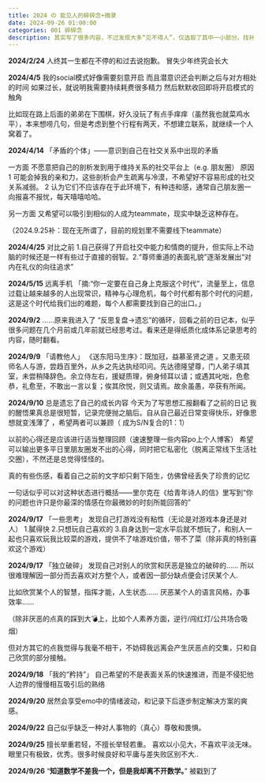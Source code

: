 ```yaml
---
title: 2024 の 能见人的碎碎念+摘录
date: 2024-09-26 01:00:00
categories: 001 碎碎念
description: 其实写了很多内容，不过发现大多“见不得人”，仅选取了其中一小部分。找补：并没有其他内容很怪的意思，我是善良真诚单纯小女孩（确信）
---
```

**2024/2/24**
人终其一生都在不停的和过去说抱歉。
冒失少年终究会长大


**2024/4/5**
我的social模式好像需要刻意开启
而且潜意识还会判断之后与对方相处的时间
如果过长，就说明我需要持续耗费很多精力
然后默默收回即将开启模式的触角

比如现在路上后面的弟弟在下围棋，好久没玩了有点手痒痒（虽然我也就菜鸡水平），本来想唠几句，但是考虑到整个行程有两天，不想建立联系，就继续一个人窝着了。


**2024/4/14**
「矛盾的个体」——意识到自己在社交关系中出现的矛盾

一方面
不愿意把自己的剖析发到用于维持关系的社交平台上（e.g. 朋友圈）
原因
1 可能会掉我的亲和力，这些剖析会产生疏离与冷漠，不希望好不容易形成的社交关系减弱。
2 认为它们不应该存在于此环境下，有种违和感，通常自己朋友圈一向报喜不报忧，每天嘻嘻哈哈。

另一方面
又希望可以吸引到相似的人成为teammate，现实中缺乏这种存在。

（2024.9.25补：现在无所谓了，目前的规划里不需要线下teammate）


**2024/4/25**
对比之前
1.自己获得了开启社交中能力和情商的提升，但实际上不动脑的时候还是一样有些过于直接的弱智。
​2.“尊师重道的表面礼貌”逐渐发展出“对内在礼仪的向往追求”


**2024/5/15**
远离手机
「摘:“你一定要在自己身上克服这个时代”，流量至上，信息过载让越来越多的人出现常识，精神与心理危机，每个时代都有那个时代的问题，这是这个时代给我们出的难题，每个人都需要找到自己的出口。」


**2024/9/2**
……原来我进入了 “反思复盘→遗忘”的循环，回看之前的日记本，似乎很多问题在几个月前或几年前就已经思考过。看来还是得纸质化成体系记录思考的内容，随时翻看。


**2024/9/9**
「请教他人」
《送东阳马生序》：既加冠，益慕圣贤之道 。又患无硕师名人与游，尝趋百里外，从乡之先达执经叩问。先达德隆望尊，门人弟子填其室，未尝稍降辞色。余立侍左右，援疑质理，俯身倾耳以请；或遇其叱咄，色愈恭，礼愈至，不敢出一言以复；俟其欣悦，则又请焉。故余虽愚，卒获有所闻。


**2024/9/10**
总是遗忘了自己的成长内容
今天为了写思想汇报翻看了之前的日记
我的醒悟果真总是很短暂，记录完便抛之脑后。自从自己最近日常变得快乐，好像思想就变浅薄了 ，希望两者可以兼顾（ 成为S/N复合的1：1）

以前的心得还是应该进行适当整理回顾（速速整理一些内容po上个人博客）
希望可以输出更多平日里朋友圈发不出的心得，同时把它私密化（脱离正常线下生活社交圈），不然还是总觉得怪怪的。

真的有些伤感，看着自己之前的文字却只剩下陌生，仿佛曾经丢失了珍贵的记忆

一句话似乎可以对这种状态进行概括——里尔克在《给青年诗人的信》里写到“你的问题也许只是你最深的情感在你最微妙的时刻所能回答的”


**2024/9/17**
「一些思考」
发现自己打游戏没有粘性（无论是对游戏本身还是对人）
1.膩得快
2.只想玩自己喜欢的
3.自身达到一定水平后就不想玩了，和别人一起也只喜欢玩我比较菜的游戏，提供不了啥游戏价值，带不了菜（除非真的特别喜欢这个游戏）


**2024/9/17**
「独立破碎」
发现自己对别人的欣赏和厌恶是独立的破碎的…… 所以很难理解因一部分而去喜欢对方整个人，或者因一部分缺点便会讨厌某个人.

比如欣赏某个人的智慧，指挥才能，人生状态……  厌恶某个人的语言风格，办事效率……

（除非厌恶的点真的踩到大💣上，比如个人素养方面，逆行/闯红灯/公共场合吸烟）

但对方其它的点我觉得与我毫不相干，不妨碍我远离会产生厌恶点的交集，只和自己欣赏的部分接触。


**2024/9/18**
「我的“矜持”」
自己希望的不是表面关系的快速推进，而是不侵犯他人边界的慢慢相互吸引后的熟络


**2024/9/20** 
居然会享受emo中的情绪波动，和记录下后逐步制定解决方案的爽感。


**2024/9/22** 
自己似乎缺乏一种对人事物的（真心）尊敬和畏惧。


**2024/9/25**
擅长举重若轻，不擅长举轻若重。
喜欢以小见大，不喜欢平淡无味。
眼里只有极致，优秀。很多时候良好和平庸与差失败区别不大..


**2024/9/26**
“**知道数学不差我一个，但是我却离不开数学。**”
被戳到了